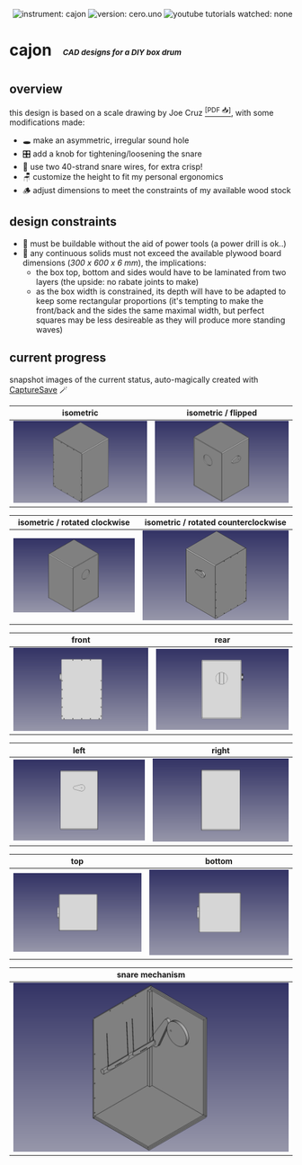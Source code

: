 <p align="right">
  <img src="https://img.shields.io/badge/instrument-cajon-gold"
       alt="instrument: cajon" />
  <img src="https://img.shields.io/badge/version-cero.uno-dodgerblue"
       alt="version: cero.uno" />
  <img src="https://img.shields.io/badge/youtube%20tutorials%20watched-none-f00"
       alt="youtube tutorials watched: none" />
</p>


# cajon &nbsp; <sub><sub><sup><sup>_CAD designs for a DIY box drum_</sup></sup></sub></sub>


## overview

this design is based on a scale drawing by Joe Cruz [<sup>\[PDF 📥\]</sup>][1], with some modifications made:

- 🕳️ make an asymmetric, irregular sound hole
- 🎛️ add a knob for tightening/loosening the snare
- 🥁 use two 40-strand snare wires, for extra crisp!
- 🪑 customize the height to fit my personal ergonomics
- 🪵 adjust dimensions to meet the constraints of my available wood stock


## design constraints

- 🧰 must be buildable without the aid of power tools (a power drill is ok..)
- 📏 any continuous solids must not exceed the available plywood board dimensions (_300 x 600 x 6 mm_), the implications:
  - the box top, bottom and sides would have to be laminated from two layers (the upside: no rabate joints to make)
  - as the box width is constrained, its depth will have to be adapted to keep some rectangular proportions (it's tempting to make the front/back and the sides the same maximal width, but perfect squares may be less desireable as they will produce more standing waves) 

                   
## current progress

snapshot images of the current status, auto-magically created with [CaptureSave][2] 🪄

| isometric                           | isometric / flipped                           |
|-------------------------------------|-----------------------------------------------|
| ![current progress - isometric][11] | ![current progress - isometric / flipped][12] |

| isometric / rotated clockwise                           | isometric / rotated counterclockwise                           |
|---------------------------------------------------------|----------------------------------------------------------------|
| ![current progress - isometric / rotated clockwise][13] | ![current progress - isometric / rotated counterclockwise][14] |

| front                           | rear                           |
|---------------------------------|--------------------------------|
| ![current progress - front][15] | ![current progress - rear][16] |

| left                           | right                           |
|--------------------------------|---------------------------------|
| ![current progress - left][17] | ![current progress - right][18] |

| top                           | bottom                           |
|-------------------------------|----------------------------------|
| ![current progress - top][19] | ![current progress - bottom][20] |

| snare mechanism                           |
|-------------------------------------------|
| ![current progress - snare mechanism][21] |




[1]: https://tnmarketing.s3.amazonaws.com/content/wwgoa/How-to-Build-a-Cajon-Drum-WWGOA.PDF
[2]: https://github.com/eliranmal/freecad-macros/blob/main/macros/CaptureSave.py

[11]: export/cajon-isometric.png
[12]: export/cajon-isometric-flipped.png
[13]: export/cajon-isometric-rotated-clockwise.png
[14]: export/cajon-isometric-rotated-counterclockwise.png
[15]: export/cajon-front.png
[16]: export/cajon-rear.png
[17]: export/cajon-left.png
[18]: export/cajon-right.png
[19]: export/cajon-top.png
[20]: export/cajon-bottom.png
[21]: export/cajon-snare-mechanism.png

